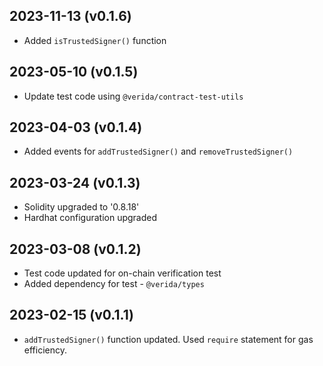 2023-11-13 (v0.1.6)
-------------------
- Added `isTrustedSigner()` function

2023-05-10 (v0.1.5)
-------------------
- Update test code using `@verida/contract-test-utils`

2023-04-03 (v0.1.4)
-------------------
- Added events for `addTrustedSigner()` and `removeTrustedSigner()`

2023-03-24 (v0.1.3)
-------------------
- Solidity upgraded to '0.8.18'
- Hardhat configuration upgraded

2023-03-08 (v0.1.2)
-------------------
- Test code updated for on-chain verification test
- Added dependency for test - `@verida/types`


2023-02-15 (v0.1.1)
-------------------
- `addTrustedSigner()` function updated. Used `require` statement for gas efficiency.